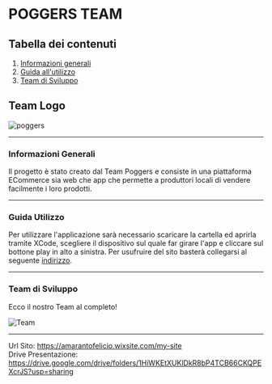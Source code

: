 # POGGERS TEAM
##  Tabella dei contenuti
1. [Informazioni generali](#Informazioni-Generali)
2. [Guida all'utilizzo](#Guida-Utilizzo)
3. [Team di Sviluppo](#Team-di-Sviluppo)


## Team Logo
![poggers](https://user-images.githubusercontent.com/83781117/134762588-2759603b-e126-4773-b1ed-c976d1f63e53.gif)
***
### Informazioni Generali
Il progetto è stato creato dal Team Poggers e consiste in una piattaforma ECommerce sia web che app che permette a produttori locali di vendere facilmente i loro prodotti.
***
### Guida Utilizzo
Per utilizzare l'applicazione sarà necessario scaricare la cartella ed aprirla tramite XCode, scegliere il dispositivo sul quale far girare l'app e cliccare sul bottone play in alto a sinistra.
Per usufruire del sito basterà collegarsi al seguente [indirizzo](https://amarantofelicio.wixsite.com/my-site).
***
### Team di Sviluppo

Ecco il nostro Team al completo!

![Team](https://user-images.githubusercontent.com/83781117/134764542-420440f9-3a61-4686-b0e5-cc222cf26c33.jpg)
***
Url Sito: https://amarantofelicio.wixsite.com/my-site
<br>
Drive Presentazione: https://drive.google.com/drive/folders/1HiWKEtXUKlDkR8bP4TCB66CKQPEXcrJS?usp=sharing
